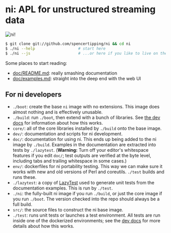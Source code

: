 # ni: APL for unstructured streaming data
![ni!](http://spencertipping.com/ni-chroma-rendering.png)

```sh
$ git clone git://github.com/spencertipping/ni && cd ni
$ ./ni --help                   # start here
$ ./ni --js                     # ...or here if you like to live on the edge
```

Some places to start reading:

- [doc/README.md](doc/README.md): really smashing documentation
- [doc/examples.md](doc/examples.md): straight into the deep end with the web
  UI

## For ni developers
- `./boot`: create the base `ni` image with no extensions. This image does
  almost nothing and is effectively unusable.
- `./build`: run `./boot`, then extend with a bunch of libraries. See [the dev
  docs](dev/) for information about how this works.
- `core/`: all of the core libraries installed by `./build` onto the base
  image.
- `dev/`: documentation and scripts for ni development.
- `doc/`: documentation for using ni. This ends up being added to the ni image
  by `./build`. Examples in the documentation are extracted into tests by
  `./lazytest`. (**Warning:** Turn off your editor's whitespace features if you
  edit `doc/`; test outputs are verified at the byte level, including tabs and
  trailing whitespace in some cases.)
- `env/`: dockerfiles for ni portability testing. This way we can make sure it
  works with new and old versions of Perl and coreutils. `./test` builds and
  runs these.
- `./lazytest`: a copy of
  [LazyTest](https://github.com/spencertipping/lazytest) used to generate unit
  tests from the documentation examples. This is run by `./test`.
- `./ni`: the fully-built ni image if you run `./build`, or just the core image
  if you run `./boot`. The version checked into the repo should always be a
  full build.
- `src/`: the source files to construct the ni base image.
- `./test`: runs unit tests or launches a test environment. All tests are run
  inside one of the dockerized environments; see the [dev docs](dev/) for more
  details about how this works.
